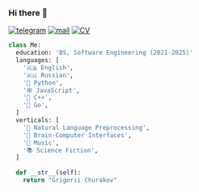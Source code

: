 ### Hi there 👋

[![telegram](https://img.shields.io/static/v1?style=flat-square&message=telegram&color=26A5E4&logo=Telegram&logoColor=FFFFFF&label=)](https://t.me/gachurakov)
[![mail](https://img.shields.io/badge/gmail-c14438?style=flat-square&message=gmail&logo=Gmail&logoColor=white&link=mailto:dmatasoff@gmail.com)](mailto:gachurakov@edu.hse.ru)
[![CV](https://img.shields.io/static/v1?style=flat-square&message=cv&color=50AFCE&logo=Canva&logoColor=white&label=)](https://github.com/disk0Dancer/disk0Dancer/files/14632700/churakov.pdf)



```python
class Me:
  education: 'BS, Software Engineering (2021-2025)'
  languages: [
    '🇬🇧 English',
    '🇷🇺 Russian',
    '🐍 Python',
    '🕸 JavaScript',
    '🤖 C++',
    '🏃 Go',
  ]
  verticals: [
    '👀 Natural Language Preprocessing',
    '🧠 Brain-Computer Interfaces',
    '🎵 Music',
    '📚 Science Fiction',
  ]
  
  def __str__(self):
    return "Grigorii Churakov"
```
